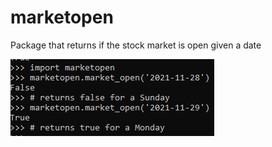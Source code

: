 # marketopen
Package that returns if the stock market is open given a date

![image of usage](image/market_open_usage.PNG)
